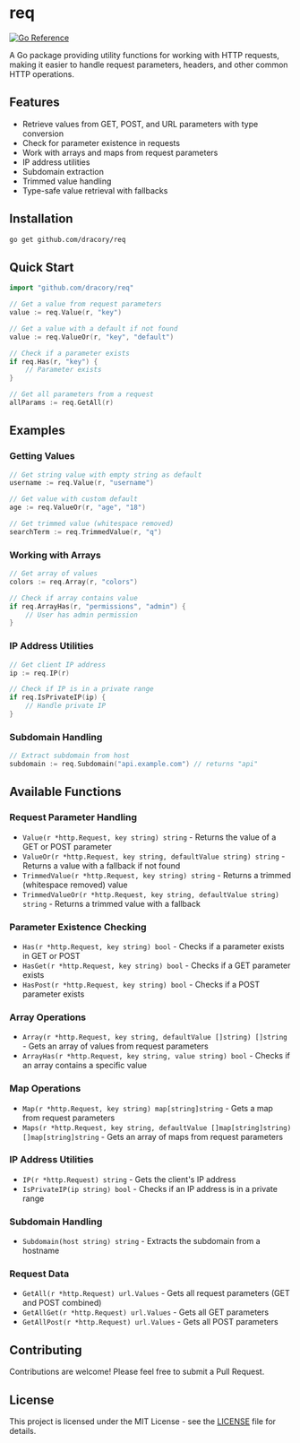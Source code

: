 # req

[![Go Reference](https://pkg.go.dev/badge/github.com/dracory/req.svg)](https://pkg.go.dev/github.com/dracory/req)

A Go package providing utility functions for working with HTTP requests, making it easier to handle request parameters, headers, and other common HTTP operations.

## Features

- Retrieve values from GET, POST, and URL parameters with type conversion
- Check for parameter existence in requests
- Work with arrays and maps from request parameters
- IP address utilities
- Subdomain extraction
- Trimmed value handling
- Type-safe value retrieval with fallbacks

## Installation

```bash
go get github.com/dracory/req
```

## Quick Start

```go
import "github.com/dracory/req"

// Get a value from request parameters
value := req.Value(r, "key")

// Get a value with a default if not found
value := req.ValueOr(r, "key", "default")

// Check if a parameter exists
if req.Has(r, "key") {
    // Parameter exists
}

// Get all parameters from a request
allParams := req.GetAll(r)
```

## Examples

### Getting Values

```go
// Get string value with empty string as default
username := req.Value(r, "username")

// Get value with custom default
age := req.ValueOr(r, "age", "18")

// Get trimmed value (whitespace removed)
searchTerm := req.TrimmedValue(r, "q")
```

### Working with Arrays

```go
// Get array of values
colors := req.Array(r, "colors")

// Check if array contains value
if req.ArrayHas(r, "permissions", "admin") {
    // User has admin permission
}
```

### IP Address Utilities

```go
// Get client IP address
ip := req.IP(r)

// Check if IP is in a private range
if req.IsPrivateIP(ip) {
    // Handle private IP
}
```

### Subdomain Handling

```go
// Extract subdomain from host
subdomain := req.Subdomain("api.example.com") // returns "api"
```

## Available Functions

### Request Parameter Handling
- `Value(r *http.Request, key string) string` - Returns the value of a GET or POST parameter
- `ValueOr(r *http.Request, key string, defaultValue string) string` - Returns a value with a fallback if not found
- `TrimmedValue(r *http.Request, key string) string` - Returns a trimmed (whitespace removed) value
- `TrimmedValueOr(r *http.Request, key string, defaultValue string) string` - Returns a trimmed value with a fallback

### Parameter Existence Checking
- `Has(r *http.Request, key string) bool` - Checks if a parameter exists in GET or POST
- `HasGet(r *http.Request, key string) bool` - Checks if a GET parameter exists
- `HasPost(r *http.Request, key string) bool` - Checks if a POST parameter exists

### Array Operations
- `Array(r *http.Request, key string, defaultValue []string) []string` - Gets an array of values from request parameters
- `ArrayHas(r *http.Request, key string, value string) bool` - Checks if an array contains a specific value

### Map Operations
- `Map(r *http.Request, key string) map[string]string` - Gets a map from request parameters
- `Maps(r *http.Request, key string, defaultValue []map[string]string) []map[string]string` - Gets an array of maps from request parameters

### IP Address Utilities
- `IP(r *http.Request) string` - Gets the client's IP address
- `IsPrivateIP(ip string) bool` - Checks if an IP address is in a private range

### Subdomain Handling
- `Subdomain(host string) string` - Extracts the subdomain from a hostname

### Request Data
- `GetAll(r *http.Request) url.Values` - Gets all request parameters (GET and POST combined)
- `GetAllGet(r *http.Request) url.Values` - Gets all GET parameters
- `GetAllPost(r *http.Request) url.Values` - Gets all POST parameters

## Contributing

Contributions are welcome! Please feel free to submit a Pull Request.

## License

This project is licensed under the MIT License - see the [LICENSE](LICENSE) file for details.